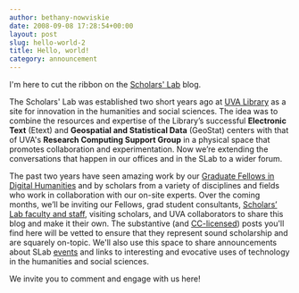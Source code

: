 ```yaml
---
author: bethany-nowviskie
date: 2008-09-08 17:28:54+00:00
layout: post
slug: hello-world-2
title: Hello, world!
category: announcement
---
```


I'm here to cut the ribbon on the [Scholars' Lab](https://scholarslab.org/index.html) blog.

The Scholars' Lab was established two short years ago at [UVA Library](http://library.virginia.edu) as a site for innovation in the humanities and social sciences.  The idea was to combine the resources and expertise of the Library’s successful **Electronic Text** (Etext) and **Geospatial and Statistical Data** (GeoStat) centers with that of UVA's **Research Computing Support Group** in a physical space that promotes collaboration and experimentation.  Now we’re extending the conversations that happen in our offices and in the SLab to a wider forum.

The past two years have seen amazing work by our [Graduate Fellows in Digital Humanities](https://scholarslab.org/about/fellows.html) and by scholars from a variety of disciplines and fields who work in collaboration with our on-site experts.  Over the coming months, we’ll be inviting our Fellows, grad student consultants, [Scholars’ Lab faculty and staff](https://scholarslab.org/consultation/index.html), visiting scholars, and UVA collaborators to share this blog and make it their own.  The substantive (and [CC-licensed](https://creativecommons.org/licenses/by-sa/3.0/)) posts you'll find here will be vetted to ensure that they represent sound scholarship and are squarely on-topic.  We'll also use this space to share announcements about SLab [events](https://scholarslab.org/about/events.html) and links to interesting and evocative uses of technology in the humanities and social sciences.

We invite you to comment and engage with us here!
